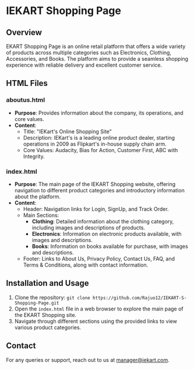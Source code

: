 # IEKART Shopping Page

## Overview
EKART Shopping Page is an online retail platform that offers a wide variety of products across multiple categories such as Electronics, Clothing, Accessories, and Books. The platform aims to provide a seamless shopping experience with reliable delivery and excellent customer service.

## HTML Files

### aboutus.html
- **Purpose**: Provides information about the company, its operations, and core values.
- **Content**:
  - Title: "IEKart's Online Shopping Site"
  - Description: IEKart's is a leading online product dealer, starting operations in 2009 as Flipkart's in-house supply chain arm.
  - Core Values: Audacity, Bias for Action, Customer First, ABC with Integrity.

### index.html
- **Purpose**: The main page of the IEKART Shopping website, offering navigation to different product categories and introductory information about the platform.
- **Content**:
  - Header: Navigation links for Login, SignUp, and Track Order.
  - Main Sections:
    - **Clothing**: Detailed information about the clothing category, including images and descriptions of products.
    - **Electronics**: Information on electronic products available, with images and descriptions.
    - **Books**: Information on books available for purchase, with images and descriptions.
  - Footer: Links to About Us, Privacy Policy, Contact Us, FAQ, and Terms & Conditions, along with contact information.

## Installation and Usage
1. Clone the repository: `git clone https://github.com/Rajuo12/IEKART-S-Shopping-Page.git`
2. Open the `index.html` file in a web browser to explore the main page of the EKART Shopping site.
3. Navigate through different sections using the provided links to view various product categories.

## Contact
For any queries or support, reach out to us at [manager@iekart.com](mailto:dararajubhai012@gmail.com).
